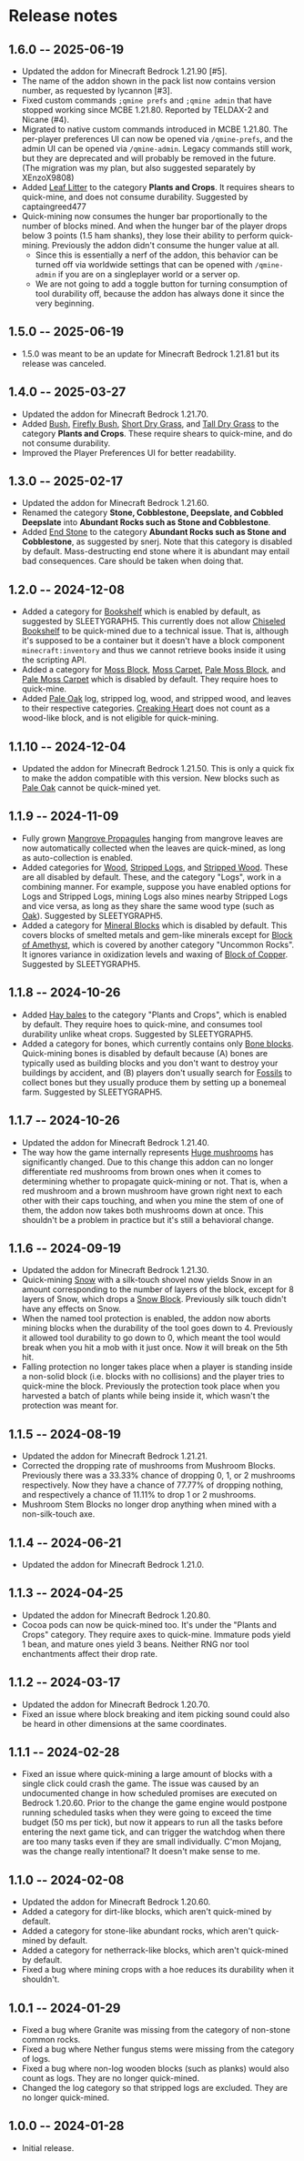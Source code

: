 # Release notes

## 1.6.0 -- 2025-06-19

* Updated the addon for Minecraft Bedrock 1.21.90 [#5].
* The name of the addon shown in the pack list now contains version number,
  as requested by lycannon [#3].
* Fixed custom commands `;qmine prefs` and `;qmine admin` that have stopped
  working since MCBE 1.21.80. Reported by TELDAX-2 and Nicane (#4).
* Migrated to native custom commands introduced in MCBE 1.21.80. The
  per-player preferences UI can now be opened via `/qmine-prefs`, and the
  admin UI can be opened via `/qmine-admin`. Legacy commands still work,
  but they are deprecated and will probably be removed in the future. (The
  migration was my plan, but also suggested separately by XEnzoX9808)
* Added [Leaf Litter](https://minecraft.wiki/w/Leaf_Litter) to the category
  **Plants and Crops**. It requires shears to quick-mine, and does not
  consume durability. Suggested by captaingreed477
* Quick-mining now consumes the hunger bar proportionally to the number of
  blocks mined. And when the hunger bar of the player drops below 3 points
  (1.5 ham shanks), they lose their ability to perform
  quick-mining. Previously the addon didn't consume the hunger value at
  all.
  * Since this is essentially a nerf of the addon, this behavior can be
    turned off via worldwide settings that can be opened with
    `/qmine-admin` if you are on a singleplayer world or a server op.
  * We are not going to add a toggle button for turning consumption of tool
    durability off, because the addon has always done it since the very
    beginning.

## 1.5.0 -- 2025-06-19

* 1.5.0 was meant to be an update for Minecraft Bedrock 1.21.81 but its
  release was canceled.

## 1.4.0 -- 2025-03-27

* Updated the addon for Minecraft Bedrock 1.21.70.
* Added [Bush](https://minecraft.wiki/w/Bush), [Firefly
  Bush](https://minecraft.wiki/w/Firefly_Bush), [Short Dry
  Grass](https://minecraft.wiki/w/Short_Dry_Grass), and [Tall Dry
  Grass](https://minecraft.wiki/w/Tall_Dry_Grass) to the category **Plants
  and Crops**. These require shears to quick-mine, and do not consume
  durability.
* Improved the Player Preferences UI for better readability.

## 1.3.0 -- 2025-02-17

* Updated the addon for Minecraft Bedrock 1.21.60.
* Renamed the category **Stone, Cobblestone, Deepslate, and Cobbled
  Deepslate** into **Abundant Rocks such as Stone and Cobblestone**.
* Added [End Stone](https://minecraft.wiki/w/End_Stone) to the category
  **Abundant Rocks such as Stone and Cobblestone**, as suggested by
  snerj. Note that this category is disabled by default. Mass-destructing
  end stone where it is abundant may entail bad consequences. Care should
  be taken when doing that.

## 1.2.0 -- 2024-12-08

* Added a category for [Bookshelf](https://minecraft.wiki/w/Bookshelf)
  which is enabled by default, as suggested by SLEETYGRAPH5. This currently
  does not allow [Chiseled
  Bookshelf](https://minecraft.wiki/w/Chiseled_Bookshelf) to be quick-mined
  due to a technical issue. That is, although it's supposed to be a
  container but it doesn't have a block component `minecraft:inventory` and
  thus we cannot retrieve books inside it using the scripting API.
* Added a category for [Moss Block](https://minecraft.wiki/w/Moss_Block),
  [Moss Carpet](https://minecraft.wiki/w/Moss_Carpet), [Pale Moss
  Block](https://minecraft.wiki/w/Pale_Moss_Block), and [Pale Moss
  Carpet](https://minecraft.wiki/w/Pale_Moss_Carpet) which is disabled by
  default. They require hoes to quick-mine.
* Added [Pale Oak](https://minecraft.wiki/w/Pale_oak) log, stripped log,
  wood, and stripped wood, and leaves to their respective
  categories. [Creaking Heart](https://minecraft.wiki/w/Creaking_Heart)
  does not count as a wood-like block, and is not eligible for
  quick-mining.

## 1.1.10 -- 2024-12-04

* Updated the addon for Minecraft Bedrock 1.21.50. This is only a quick fix
  to make the addon compatible with this version. New blocks such as [Pale
  Oak](https://minecraft.wiki/w/Pale_oak) cannot be quick-mined yet.

## 1.1.9 -- 2024-11-09

* Fully grown [Mangrove
  Propagules](https://minecraft.wiki/w/Mangrove_Propagule) hanging from
  mangrove leaves are now automatically collected when the leaves are
  quick-mined, as long as auto-collection is enabled.
* Added categories for [Wood](https://minecraft.wiki/w/Wood), [Stripped
  Logs](https://minecraft.wiki/w/Stripped_Log), and [Stripped
  Wood](https://minecraft.wiki/w/Stripped_Wood). These are all disabled by
  default. These, and the category "Logs", work in a combining manner. For
  example, suppose you have enabled options for Logs and Stripped Logs,
  mining Logs also mines nearby Stripped Logs and vice versa, as long as
  they share the same wood type (such as
  [Oak](https://minecraft.wiki/w/Oak)). Suggested by SLEETYGRAPH5.
* Added a category for [Mineral
  Blocks](https://minecraft.wiki/w/Block_of_Mineral) which is disabled by
  default. This covers blocks of smelted metals and gem-like minerals
  except for [Block of
  Amethyst](https://minecraft.wiki/w/Block_of_Amethyst), which is covered
  by another category "Uncommon Rocks". It ignores variance in oxidization
  levels and waxing of [Block of
  Copper](https://minecraft.wiki/w/Block_of_Copper). Suggested by
  SLEETYGRAPH5.

## 1.1.8 -- 2024-10-26

* Added [Hay bales](https://minecraft.wiki/w/Hay_Bale) to the category
  "Plants and Crops", which is enabled by default. They require hoes to
  quick-mine, and consumes tool durability unlike wheat crops. Suggested by
  SLEETYGRAPH5.
* Added a category for bones, which currently contains only [Bone
  blocks](https://minecraft.wiki/w/Bone_Block). Quick-mining bones is
  disabled by default because (A) bones are typically used as building
  blocks and you don't want to destroy your buildings by accident, and (B)
  players don't usually search for
  [Fossils](https://minecraft.wiki/w/Fossil) to collect bones but they
  usually produce them by setting up a bonemeal farm. Suggested by
  SLEETYGRAPH5.

## 1.1.7 -- 2024-10-26

* Updated the addon for Minecraft Bedrock 1.21.40.
* The way how the game internally represents [Huge
  mushrooms](https://minecraft.wiki/w/Huge_mushroom) has significantly
  changed. Due to this change this addon can no longer differentiate red
  mushrooms from brown ones when it comes to determining whether to
  propagate quick-mining or not. That is, when a red mushroom and a brown
  mushroom have grown right next to each other with their caps touching,
  and when you mine the stem of one of them, the addon now takes both
  mushrooms down at once. This shouldn't be a problem in practice but it's
  still a behavioral change.

## 1.1.6 -- 2024-09-19

* Updated the addon for Minecraft Bedrock 1.21.30.
* Quick-mining [Snow](https://minecraft.wiki/w/Snow) with a silk-touch
  shovel now yields Snow in an amount corresponding to the number of layers
  of the block, except for 8 layers of Snow, which drops a [Snow
  Block](https://minecraft.wiki/w/Snow_Block). Previously silk touch didn't
  have any effects on Snow.
* When the named tool protection is enabled, the addon now aborts mining
  blocks when the durability of the tool goes down to 4. Previously it
  allowed tool durability to go down to 0, which meant the tool would break
  when you hit a mob with it just once. Now it will break on the 5th hit.
* Falling protection no longer takes place when a player is standing inside
  a non-solid block (i.e. blocks with no collisions) and the player tries
  to quick-mine the block. Previously the protection took place when you
  harvested a batch of plants while being inside it, which wasn't the
  protection was meant for.

## 1.1.5 -- 2024-08-19

* Updated the addon for Minecraft Bedrock 1.21.21.
* Corrected the dropping rate of mushrooms from Mushroom Blocks. Previously
  there was a 33.33% chance of dropping 0, 1, or 2 mushrooms
  respectively. Now they have a chance of 77.77% of dropping nothing, and
  respectively a chance of 11.11% to drop 1 or 2 mushrooms.
* Mushroom Stem Blocks no longer drop anything when mined with a
  non-silk-touch axe.

## 1.1.4 -- 2024-06-21

* Updated the addon for Minecraft Bedrock 1.21.0.

## 1.1.3 -- 2024-04-25

* Updated the addon for Minecraft Bedrock 1.20.80.
* Cocoa pods can now be quick-mined too. It's under the "Plants and Crops"
  category. They require axes to quick-mine. Immature pods yield 1 bean,
  and mature ones yield 3 beans. Neither RNG nor tool enchantments affect
  their drop rate.

## 1.1.2 -- 2024-03-17

* Updated the addon for Minecraft Bedrock 1.20.70.
* Fixed an issue where block breaking and item picking sound could also be
  heard in other dimensions at the same coordinates.

## 1.1.1 -- 2024-02-28

* Fixed an issue where quick-mining a large amount of blocks with a single
  click could crash the game. The issue was caused by an undocumented
  change in how scheduled promises are executed on Bedrock 1.20.60. Prior
  to the change the game engine would postpone running scheduled tasks when
  they were going to exceed the time budget (50 ms per tick), but now it
  appears to run all the tasks before entering the next game tick, and can
  trigger the watchdog when there are too many tasks even if they are small
  individually. C'mon Mojang, was the change really intentional? It doesn't
  make sense to me.

## 1.1.0 -- 2024-02-08

* Updated the addon for Minecraft Bedrock 1.20.60.
* Added a category for dirt-like blocks, which aren't quick-mined by
  default.
* Added a category for stone-like abundant rocks, which aren't quick-mined
  by default.
* Added a category for netherrack-like blocks, which aren't quick-mined by
  default.
* Fixed a bug where mining crops with a hoe reduces its durability when it
  shouldn't.

## 1.0.1 -- 2024-01-29

* Fixed a bug where Granite was missing from the category of non-stone
  common rocks.
* Fixed a bug where Nether fungus stems were missing from the category of
  logs.
* Fixed a bug where non-log wooden blocks (such as planks) would also count
  as logs. They are no longer quick-mined.
* Changed the log category so that stripped logs are excluded. They are no
  longer quick-mined.

## 1.0.0 -- 2024-01-28

* Initial release.
